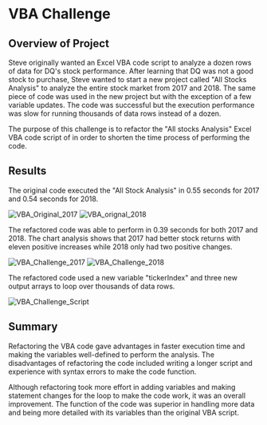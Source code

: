 # VBA Challenge

## Overview of Project
Steve originally wanted an Excel VBA code script to analyze a dozen rows of data for DQ's stock performance. After learning that DQ was not a good stock to purchase, Steve wanted to start a new project called "All Stocks Analysis" to analyze the entire stock market from 2017 and 2018. The same piece of code was used in the new project but with the exception of a few variable updates. The code was successful but the execution performance was slow for running thousands of data rows instead of a dozen. 

The purpose of this challenge is to refactor the "All stocks Analysis" Excel VBA code script of in order to shorten the time process of performing the code. 


## Results
The original code executed the "All Stock Analysis" in 0.55 seconds for 2017 and 0.54 seconds for 2018. 

![VBA_Original_2017](https://user-images.githubusercontent.com/106359564/202310473-1b927a31-80d0-45ac-b4f7-692eb6425be3.png)
![VBA_orignal_2018](https://user-images.githubusercontent.com/106359564/202310490-b58eb6a7-9d5c-473b-9238-c0094bcf505d.png)

The refactored code was able to perform in 0.39 seconds for both 2017 and 2018. The chart analysis shows that 2017 had better stock returns with eleven positive increases while 2018 only had two positive changes. 

![VBA_Challenge_2017](https://user-images.githubusercontent.com/106359564/202311009-4ed4a385-ba93-4d89-aae1-f7db556255fa.png)
![VBA_Challenge_2018](https://user-images.githubusercontent.com/106359564/202311022-526f6c4c-8562-48ba-a5d5-41b2d2704c04.png)


The refactored code used a new variable "tickerIndex" and three new output arrays to loop over thousands of data rows.

![VBA_Challenge_Script](https://user-images.githubusercontent.com/106359564/202310557-90be945f-3385-4a93-ae70-a9966f256572.png)


## Summary
Refactoring the VBA code gave advantages in faster execution time and making the variables well-defined to perform the analysis. The disadvantages of refactoring the code included writing a longer script and experience with syntax errors to make the code function.

Although refactoring took more effort in adding variables and making statement changes for the loop to make the code work, it was an overall improvement. The function of the code was superior in handling more data and being more detailed with its variables than the original VBA script.
